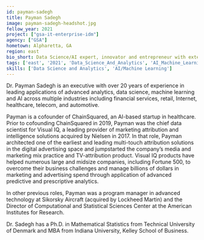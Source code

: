 ```yaml
---
id: payman-sadegh
title: Payman Sadegh
image: payman-sadegh-headshot.jpg
fellow_year: 2021
project: ["gsa-it-enterprise-idm"]
agency: ["GSA"]
hometown: Alpharetta, GA
region: east
bio_short: Data Science/AI expert, innovator and entrepreneur with extensive cross-industry experience.
tags: ['east', '2021', 'Data_Science_And_Analytics', 'AI_Machine_Learning']
skills: ['Data Science and Analytics', 'AI/Machine Learning']
---
```

Dr. Payman Sadegh is an executive with over 20 years of experience in leading applications of advanced analytics, data science, machine learning and AI across multiple industries including financial services, retail, Internet, healthcare, telecom, and automotive.  

Payman is a cofounder of ChainSquared, an AI-based startup in healthcare. Prior to cofounding ChainSquared in 2019, Payman was the chief data scientist for Visual IQ, a leading provider of marketing attribution and intelligence solutions acquired by Nielsen in 2017. In that role, Payman architected one of the earliest and leading multi-touch attribution solutions in the digital advertising space and jumpstarted the company’s media and marketing mix practice and TV-attribution product. Visual IQ products have helped numerous large and midsize companies, including Fortune 500, to overcome their business challenges and manage billions of dollars in marketing and advertising spend through application of advanced predictive and prescriptive analytics.

In other previous roles, Payman was a program manager in advanced technology at Sikorsky Aircraft (acquired by Lockheed Martin) and the Director of Computational and Statistical Sciences Center at the American Institutes for Research.

Dr. Sadegh has a Ph.D. in Mathematical Statistics from Technical University of Denmark and MBA from Indiana University, Kelley School of Business.
